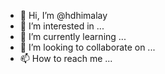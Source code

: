 - 👋 Hi, I’m @hdhimalay
- 👀 I’m interested in ...
- 🌱 I’m currently learning ...
- 💞️ I’m looking to collaborate on ...
- 📫 How to reach me ...

<!---
hdhimalay/hdhimalay is a ✨ special ✨ repository because its `README.md` (this file) appears on your GitHub profile.
You can click the Preview link to take a look at your changes.
--->
